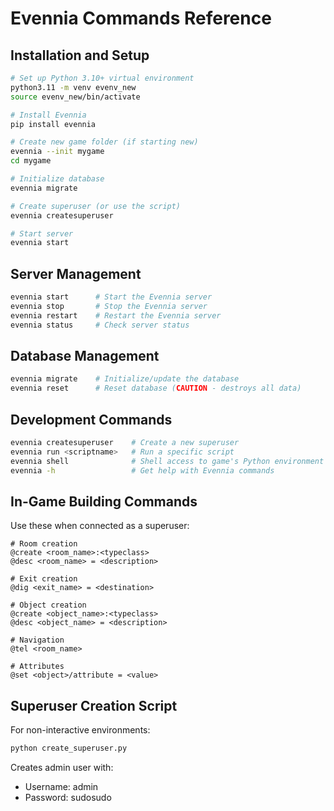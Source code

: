 # Evennia Commands Reference

## Installation and Setup

```bash
# Set up Python 3.10+ virtual environment
python3.11 -m venv evenv_new
source evenv_new/bin/activate

# Install Evennia
pip install evennia

# Create new game folder (if starting new)
evennia --init mygame
cd mygame

# Initialize database
evennia migrate

# Create superuser (or use the script)
evennia createsuperuser

# Start server
evennia start
```

## Server Management

```bash
evennia start      # Start the Evennia server
evennia stop       # Stop the Evennia server
evennia restart    # Restart the Evennia server
evennia status     # Check server status
```

## Database Management

```bash
evennia migrate    # Initialize/update the database
evennia reset      # Reset database (CAUTION - destroys all data)
```

## Development Commands

```bash
evennia createsuperuser    # Create a new superuser
evennia run <scriptname>   # Run a specific script
evennia shell              # Shell access to game's Python environment
evennia -h                 # Get help with Evennia commands
```

## In-Game Building Commands

Use these when connected as a superuser:

```
# Room creation
@create <room_name>:<typeclass>
@desc <room_name> = <description>

# Exit creation
@dig <exit_name> = <destination>

# Object creation
@create <object_name>:<typeclass>
@desc <object_name> = <description>

# Navigation
@tel <room_name>

# Attributes
@set <object>/attribute = <value>
```

## Superuser Creation Script

For non-interactive environments:

```bash
python create_superuser.py
```

Creates admin user with:
- Username: admin
- Password: sudosudo